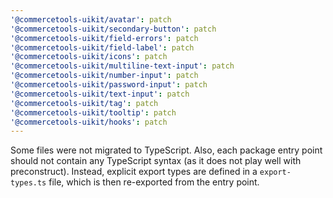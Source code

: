 ```yaml
---
'@commercetools-uikit/avatar': patch
'@commercetools-uikit/secondary-button': patch
'@commercetools-uikit/field-errors': patch
'@commercetools-uikit/field-label': patch
'@commercetools-uikit/icons': patch
'@commercetools-uikit/multiline-text-input': patch
'@commercetools-uikit/number-input': patch
'@commercetools-uikit/password-input': patch
'@commercetools-uikit/text-input': patch
'@commercetools-uikit/tag': patch
'@commercetools-uikit/tooltip': patch
'@commercetools-uikit/hooks': patch
---
```


Some files were not migrated to TypeScript. Also, each package entry point should not contain any TypeScript syntax (as it does not play well with preconstruct).
Instead, explicit export types are defined in a `export-types.ts` file, which is then re-exported from the entry point.
